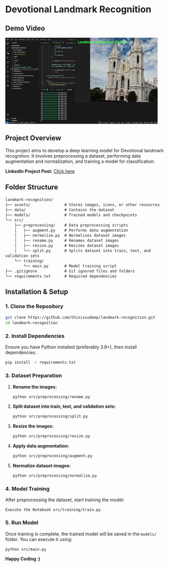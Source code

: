 # Devotional Landmark Recognition

## Demo Video

![alt text](assets/landmark_recognizer.gif)

## Project Overview

This project aims to develop a deep learning model for Devotional landmark recognition. It involves preprocessing a dataset, performing data augmentation and normalization, and training a model for classification.

<strong>LinkedIn Project Post:</strong> [Click here](https://www.linkedin.com/posts/thisissudeep_ai-deeplearning-computervision-activity-7297530471209385984-YfPh?utm_source=share&utm_medium=member_desktop&rcm=ACoAADm-mlkBp4kj3nB6gz-7AcPS-fB3E_OhQ24)

## Folder Structure

```
landmark-recognition/
├── assets/               # Stores images, icons, or other resources
├── data/                 # Contains the dataset
├── models/               # Trained models and checkpoints
└── src/
    ├── preprocessing/    # Data preprocessing scripts
    │   ├── augment.py    # Performs data augmentation
    │   ├── normalize.py  # Normalizes dataset images
    │   ├── rename.py     # Renames dataset images
    │   ├── resize.py     # Resizes dataset images
    │   └── split.py      # Splits dataset into train, test, and validation sets
    └── training/
        └── main.py       # Model training script
├── .gitignore            # Git ignored files and folders
└── requirements.txt      # Required dependencies
```

## Installation & Setup

### 1️. Clone the Repository

```bash
git clone https://github.com/thisissudeep/landmark-recognition.git
cd landmark-recognition
```

### 2️. Install Dependencies

Ensure you have Python installed (preferably 3.8+), then install dependencies:

```bash
pip install -r requirements.txt
```

### 3️. Dataset Preparation

1. **Rename the images:**
   ```bash
   python src/preprocessing/rename.py
   ```
2. **Split dataset into train, test, and validation sets:**
   ```bash
   python src/preprocessing/split.py
   ```
3. **Resize the images:**
   ```bash
   python src/preprocessing/resize.py
   ```
4. **Apply data augmentation:**
   ```bash
   python src/preprocessing/augment.py
   ```
5. **Normalize dataset images:**
   ```bash
   python src/preprocessing/normalize.py
   ```

### 4️. Model Training

After preprocessing the dataset, start training the model:

```
Execute the Notebook src/training/train.py
```

### 5️. Run Model

Once training is complete, the trained model will be saved in the `models/` folder. You can execute it using:

```bash
python src/main.py
```

**Happy Coding :)**
